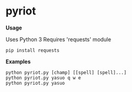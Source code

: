 pyriot
======
**Usage**

Uses Python 3
Requires 'requests' module

    pip install requests

**Examples**

    python pyriot.py [champ] [[spell] [spell]...]
    python pyriot.py yasuo q w e
    python pyriot.py yasuo
